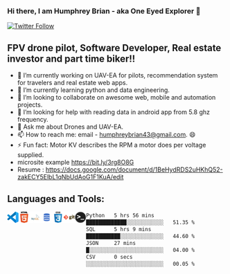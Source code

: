 ### Hi there, I am Humphrey Brian - aka One Eyed Explorer 👋

[![Twitter Follow](https://img.shields.io/twitter/follow/brianhumphrey_?color=1DA1F2&logo=twitter&style=for-the-badge)](https://twitter.com/intent/follow?original_referer=https%3A%2F%2Fgithub.com%2Fbrianhumphrey_&screen_name=brianhumphrey_)

## FPV drone pilot, Software Developer, Real estate investor and part time biker!!

- 🔭 I’m currently working on UAV-EA for pilots, recommendation system for travelers and real estate web apps. 
- 🌱 I’m currently learning python and data engineering.
- 👯 I’m looking to collaborate on awesome web, mobile and automation projects.
- 🤔 I’m looking for help with reading data in android app from 5.8 ghz frequency.
- 💬 Ask me about Drones and UAV-EA.
- 📫 How to reach me: email - humphreybrian43@gmail.com. 😄
- ⚡ Fun fact: Motor KV describes the RPM a motor does per voltage supplied.
- microsite example https://bit.ly/3rg8O8G
- Resume : https://docs.google.com/document/d/1BeHydRDS2uHKhQ52-zakECY5ElbL1qNbUdAoG1F1KuA/edit

## Languages and Tools:
<img align="left" alt="Visual Studio Code" width="26px" src="https://raw.githubusercontent.com/github/explore/80688e429a7d4ef2fca1e82350fe8e3517d3494d/topics/visual-studio-code/visual-studio-code.png" />
<img align="left" alt="HTML5" width="26px" src="https://raw.githubusercontent.com/github/explore/80688e429a7d4ef2fca1e82350fe8e3517d3494d/topics/html/html.png" />
<img align="left" alt="MySQL" width="26px" src="https://raw.githubusercontent.com/github/explore/80688e429a7d4ef2fca1e82350fe8e3517d3494d/topics/mysql/mysql.png" />
<img align="left" alt="SQL" width="26px" src="https://raw.githubusercontent.com/github/explore/80688e429a7d4ef2fca1e82350fe8e3517d3494d/topics/sql/sql.png" />
<img align="left" alt="CSS3" width="26px" src="https://raw.githubusercontent.com/github/explore/80688e429a7d4ef2fca1e82350fe8e3517d3494d/topics/css/css.png" />
<img align="left" alt="Git" width="26px" src="https://raw.githubusercontent.com/github/explore/80688e429a7d4ef2fca1e82350fe8e3517d3494d/topics/git/git.png" />
<img align="left" alt="Terminal" width="26px" src="https://raw.githubusercontent.com/github/explore/80688e429a7d4ef2fca1e82350fe8e3517d3494d/topics/terminal/terminal.png" />
<!--START_SECTION:waka-->

```text
Python   5 hrs 56 mins   █████████████░░░░░░░░░░░░   51.35 %
SQL      5 hrs 9 mins    ███████████░░░░░░░░░░░░░░   44.60 %
JSON     27 mins         █░░░░░░░░░░░░░░░░░░░░░░░░   04.00 %
CSV      0 secs          ░░░░░░░░░░░░░░░░░░░░░░░░░   00.05 %
```

<!--END_SECTION:waka-->
